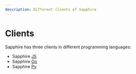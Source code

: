 ```yaml
---
description: Different clients of Sapphire
---
```


# Clients

Sapphire has three clients in different programming languages:

- Sapphire [JS]
- Sapphire [Go]
- Sapphire [Py]

[JS]: https://github.com/oasisprotocol/docs/blob/main/sapphire-paratime/clients/js/README.md
[Go]: https://github.com/oasisprotocol/docs/blob/main/sapphire-paratime/clients/go/README.md
[Py]: https://github.com/oasisprotocol/docs/blob/main/sapphire-paratime/clients/py/README.md
